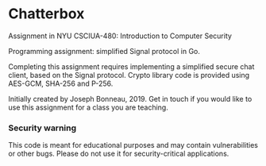# Chatterbox
Assignment in NYU CSCIUA-480: Introduction to Computer Security

Programming assignment: simplified Signal protocol in Go.

Completing this assignment requires implementing a simplified secure chat client, based on the Signal protocol. Crypto library code is provided using AES-GCM, SHA-256 and P-256.

Initially created by Joseph Bonneau, 2019. Get in touch if you would like to use this assignment for a class you are teaching.

### Security warning
This code is meant for educational purposes and may contain vulnerabilities or other bugs. Please do not use it for security-critical applications.
